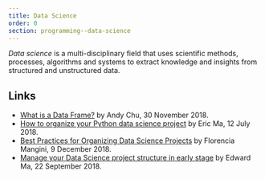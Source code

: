 ```yaml
---
title: Data Science
order: 0
section: programming--data-science
---
```


<dfn>Data science</dfn> is a multi-disciplinary field that uses scientific methods, processes, algorithms and systems to extract knowledge and insights from structured and unstructured data.

## Links

-   [What is a Data Frame?](https://www.oilshell.org/blog/2018/11/30.html) by
    Andy Chu, 30 November 2018.
-   [How to organize your Python data science project](https://gist.github.com/ericmjl/27e50331f24db3e8f957d1fe7bbbe510) by Eric Ma, 12 July 2018.
-   [Best Practices for Organizing Data Science Projects](https://www.thinkingondata.com/how-to-organize-data-science-projects/) by Florencia Mangini, 9 December 2018.
-   [Manage your Data Science project structure in early stage](https://towardsdatascience.com/manage-your-data-science-project-structure-in-early-stage-95f91d4d0600) by Edward Ma, 22 September 2018.
